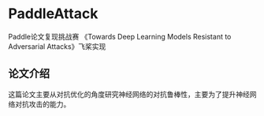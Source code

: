 # PaddleAttack
Paddle论文复现挑战赛
《Towards Deep Learning Models Resistant to Adversarial Attacks》飞桨实现
## 论文介绍
这篇论文主要从对抗优化的角度研究神经网络的对抗鲁棒性，主要为了提升神经网络对抗攻击的能力。
